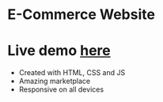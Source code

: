 # E-Commerce Website
# Live demo [here](https://fullstack-website-development.github.io/e-commerce.github.io/)

 - Created with HTML, CSS and JS
 - Amazing marketplace
 - Responsive on all devices
